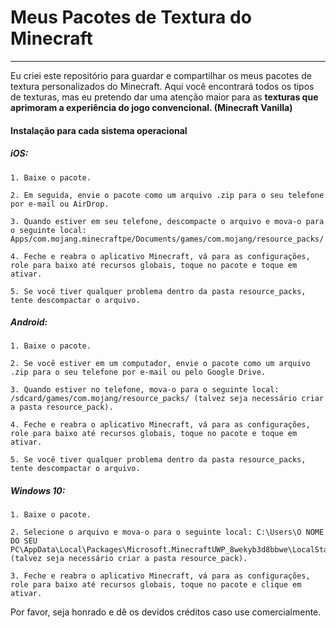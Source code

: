 # Meus Pacotes de Textura do Minecraft
---
Eu criei este repositório para guardar e compartilhar os meus pacotes de textura personalizados do Minecraft. Aqui você encontrará todos os tipos de texturas, mas eu pretendo dar uma atenção maior para as **texturas que aprimoram a experiência do jogo convencional. (Minecraft Vanilla)**

#### Instalação para cada sistema operacional

##### iOS:

    1. Baixe o pacote.

    2. Em seguida, envie o pacote como um arquivo .zip para o seu telefone por e-mail ou AirDrop.

    3. Quando estiver em seu telefone, descompacte o arquivo e mova-o para o seguinte local: Apps/com.mojang.minecraftpe/Documents/games/com.mojang/resource_packs/

    4. Feche e reabra o aplicativo Minecraft, vá para as configurações, role para baixo até recursos globais, toque no pacote e toque em ativar.

    5. Se você tiver qualquer problema dentro da pasta resource_packs, tente descompactar o arquivo.

##### Android:

    1. Baixe o pacote.

    2. Se você estiver em um computador, envie o pacote como um arquivo .zip para o seu telefone por e-mail ou pelo Google Drive.

    3. Quando estiver no telefone, mova-o para o seguinte local: /sdcard/games/com.mojang/resource_packs/ (talvez seja necessário criar a pasta resource_pack).

    4. Feche e reabra o aplicativo Minecraft, vá para as configurações, role para baixo até recursos globais, toque no pacote e toque em ativar.

    5. Se você tiver qualquer problema dentro da pasta resource_packs, tente descompactar o arquivo.

##### Windows 10:

    1. Baixe o pacote.

    2. Selecione o arquivo e mova-o para o seguinte local: C:\Users\O NOME DO SEU PC\AppData\Local\Packages\Microsoft.MinecraftUWP_8wekyb3d8bbwe\LocalState\games\com.mojang\resource_packs (talvez seja necessário criar a pasta resource_pack).

    3. Feche e reabra o aplicativo Minecraft, vá para as configurações, role para baixo até recursos globais, toque no pacote e clique em ativar.


Por favor, seja honrado e dê os devidos créditos caso use comercialmente.
